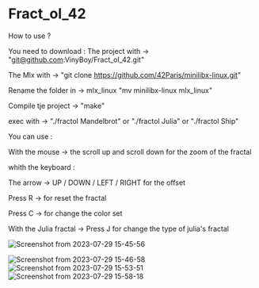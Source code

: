 # Fract_ol_42

How to use ?

You need to download :
The project with -> "git@github.com:VinyBoy/Fract_ol_42.git"

The   Mlx   with -> "git clone https://github.com/42Paris/minilibx-linux.git"

Rename the folder in -> mlx_linux "mv minilibx-linux mlx_linux"

Compile tje project -> "make"

exec with -> "./fractol Mandelbrot" or "./fractol Julia" or "./fractol Ship"

You can use :

With the mouse -> the scroll up and scroll down for the zoom of the fractal

whith the keyboard :

The arrow -> UP / DOWN / LEFT / RIGHT for the offset

Press R -> for reset the fractal

Press C -> for change the color set

With the Julia fractal -> Press J for change the type of julia's fractal



![Screenshot from 2023-07-29 15-45-56](https://github.com/VinyBoy/Fract_ol_42/assets/55450138/e08e05f4-cd38-4406-9420-7eb65853669d)


![Screenshot from 2023-07-29 15-46-58](https://github.com/VinyBoy/Fract_ol_42/assets/55450138/a33467ec-668d-4d68-a117-0664d47e5148)
![Screenshot from 2023-07-29 15-53-51](https://github.com/VinyBoy/Fract_ol_42/assets/55450138/312f24f7-c6e8-46dd-9728-3f3d2db9e3a6)
![Screenshot from 2023-07-29 15-58-18](https://github.com/VinyBoy/Fract_ol_42/assets/55450138/9fccf225-64a9-4e4b-9a8b-7e912245448e)
